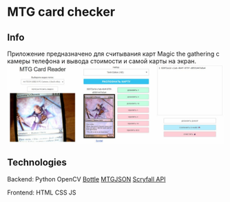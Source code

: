# MTG card checker
## Info
Приложение предназначено для считывания карт Magic the gathering с камеры телефона и вывода стоимости и самой карты на экран.
![интерфейс программы](ui.png)
## Technologies

Backend:
Python
OpenCV
[Bottle](http://bottlepy.org/)
[MTGJSON](https://mtgjson.com/)
[Scryfall API](https://scryfall.com/docs/api)

Frontend:
HTML
CSS
JS

